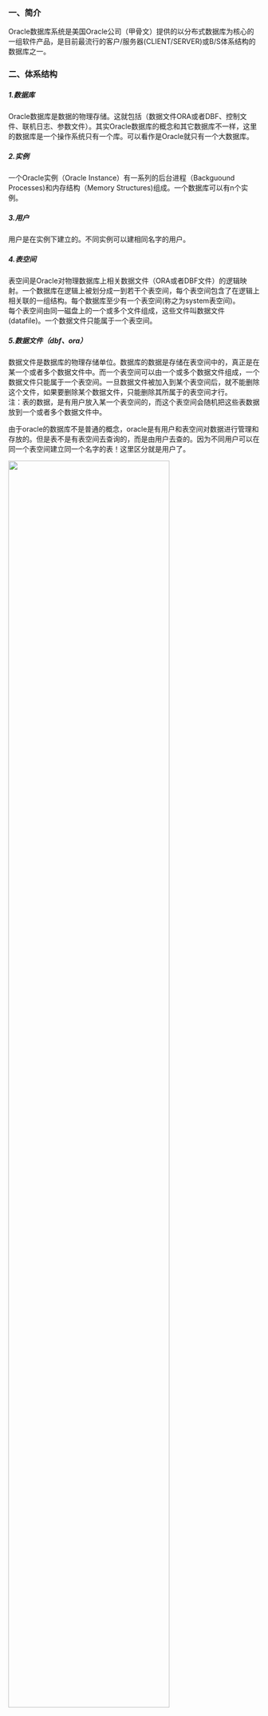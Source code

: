 
### 一、简介
Oracle数据库系统是美国Oracle公司（甲骨文）提供的以分布式数据库为核心的一组软件产品，是目前最流行的客户/服务器(CLIENT/SERVER)或B/S体系结构的数据库之一。

### 二、体系结构
##### 1.数据库
Oracle数据库是数据的物理存储。这就包括（数据文件ORA或者DBF、控制文件、联机日志、参数文件）。其实Oracle数据库的概念和其它数据库不一样，这里的数据库是一个操作系统只有一个库。可以看作是Oracle就只有一个大数据库。
##### 2.实例
一个Oracle实例（Oracle Instance）有一系列的后台进程（Backguound Processes)和内存结构（Memory Structures)组成。一个数据库可以有n个实例。
##### 3.用户
用户是在实例下建立的。不同实例可以建相同名字的用户。
##### 4.表空间
表空间是Oracle对物理数据库上相关数据文件（ORA或者DBF文件）的逻辑映射。一个数据库在逻辑上被划分成一到若干个表空间，每个表空间包含了在逻辑上相关联的一组结构。每个数据库至少有一个表空间(称之为system表空间)。  
每个表空间由同一磁盘上的一个或多个文件组成，这些文件叫数据文件(datafile)。一个数据文件只能属于一个表空间。

##### 5.数据文件（dbf、ora）
数据文件是数据库的物理存储单位。数据库的数据是存储在表空间中的，真正是在某一个或者多个数据文件中。而一个表空间可以由一个或多个数据文件组成，一个数据文件只能属于一个表空间。一旦数据文件被加入到某个表空间后，就不能删除这个文件，如果要删除某个数据文件，只能删除其所属于的表空间才行。  
注：表的数据，是有用户放入某一个表空间的，而这个表空间会随机把这些表数据放到一个或者多个数据文件中。  

由于oracle的数据库不是普通的概念，oracle是有用户和表空间对数据进行管理和存放的。但是表不是有表空间去查询的，而是由用户去查的。因为不同用户可以在同一个表空间建立同一个名字的表！这里区分就是用户了。

<img src="https://img-blog.csdnimg.cn/20200920124944833.png" width="80%" alt=""/>

下面我们创建一个表空间learn：
```oracle
CREATE TABLESPACE learn   --表空间名称
DATAFILE 'd:\learn.dbf'   --指定表空间对应的数据文件
SIZE 100m                 --表空间的初始大小
AUTOEXTEND ON             --表空间存储都占满时，自动增长
NEXT 10m;                 --自动增长的大小
```

### 三、用户
oracle的表和其它的数据库对象都是存储在用户下的。  
##### 1.创建用户：
```oracle
CREATE USER root
IDENTIFIED BY root         --用户的密码
DEFAULT TABLESPACE learn;  --表空间名称
```
##### 2.赋予权限

初始化Oracle数据库只有system用户具有DBA权限，所有需要通过system用户给root用户赋予DBA权限，否则无法正常登陆root用户。
```oracle
GRANT DBA TO root;
```
切换到root用户下：  
![](https://img-blog.csdnimg.cn/20200920131813560.png)

==注意==  
Oracle主要存在三个重要的角色：CONNECT角色，RESOURCE角色，DBA角色。

|CONNECT|RESOURCE|DBA|
|---|---|---|
|授予最终用户的典型权利|授予开发人员|系统最高权限|
|ALTER SESSION --修改会话<br>CREATE CLUSTER --建立聚簇<br>CREATE DATABASE LINK --建立数据库链接<br>CREATE SEQUENCE --建立序列<br>CREATE SESSION --建立会话<br>CREATE SYNONYM --建立同义词<br>CREATE VIEW --建立视图  |CREATE CLUSTER --建立聚簇<br>CREATE PROCEDURE --建立过程<br>CREATE SEQUENCE --建立序列<br>CREATE TABLE --建表<br>CREATE TRIGGER --建立触发器<br>CREATE TYPE --建立类型|任何操作|

### 四、表的管理
##### 1.Oracle数据类型

|数据类型|描述|
|---|---|
|Varchar，varchar2|表示一个字符串|
|NUMBER|NUMBER(n)表示一个整数，长度是n<br>NUMBER(m,n):表示一个小数，总长度是m，小数是n，整数是m-n|
|DATA|表示日期类型|
|CLOB|大对象，表示大文本数据类型，可存4G|
|BLOB|大对象，表示二进制数据，可存4G|

##### 2.创建表
```oracle
CREATE TABLE person(
       pid NUMBER(20),
       pname VARCHAR2(10),
       gender NUMBER(1) DEFAULT 1,
       brithday DATE
);
```
##### 3.删除表
```oracle
DELETE FROM person;
DROP TABLE person;
TRUNCATE TABLE person;
```
##### 4.修改表
* 添加一列
```oracle
ALTER TABLE person ADD (gender NUMBER(1));
```
* 修改列类型
```oracle
ALTER TABLE person MODIFY father CHAR(10);
```
* 修改列名称
```oracle
ALTER TABLE person RENAME COLUMN gender TO sex;
```
* 删除一列
```oracle
ALTER TABLE person DROP COLUMN father;
```

##### 5.数据库表数据的更新
* 查询数据
```oracle
SELECT * FROM person;
```
* 插入数据
```oracle
INSERT INTO person(pid, pname, gender, brithday)VALUES(1, '张三', 1, to_date('2000-01-01', 'yyyy-MM-dd'));
COMMIT;
```
![](https://img-blog.csdnimg.cn/20200920132651564.png)

* 修改数据
```oracle
UPDATE person SET pname = '李四' WHERE pid =1;
COMMIT;
```

##### 6.序列
在很多数据库中都存在一个自动增长的列,如果现在要想在oracle 中完成自动增长的功能, 则只能依靠序列完成,所有的自动增长操作,需要用户手工完成处理。

序列不属于任何一张表，但是可以逻辑和表绑定。  
下面，创建一个s_person的序列,验证自动增长的操作：
```oracle
CREATE SEQUENCE s_person;
```
序列创建完成之后,所有的自动增长应该由用户自己处理,所以在序列中提供了以下的两种操作：  
```oracle
SELECT s_person.nextval FROM dual; --取得序列的下一个内容 
SELECT s_person.currval FROM dual; --取得序列的当前内容 
```
其中，dual是虚表，补全语法，没有任何意义  

在插入数据时需要自增的主键中可以这样使用：
```oracle
INSERT INTO person (pid,pname) VALUES (s_person.nextval,'小明');
COMMIT;
```

### 五、单行函数
初始化Oracle数据库中有一个Scott用户，密码默认为tiger，我们就用它来学习。
解锁并切换到Scott用户：
```oracle
ALTER USER scott ACCOUNT UNLOCK;

ALTER USER scott IDENTIFIED BY tiger;
```
##### 1.字符函数
接收字符输入返回字符或者数值，dual是伪表。  
```oracle
SELECT UPPER('yes') FROM dual;  --字符转换为大写
SELECT LOWER('NO') FROM dual;   --字符转换为小写
```
其他更多操作可查看API。
##### 2.数值函数
* 四舍五入函数：ROUND()
```oracle
SELECT ROUND(28.12,0) FROM dual; --28
SELECT ROUND(28.12,-1) FROM dual; --28.1
SELECT TRUNC(28.12,3) FROM dual; --28.12
```
* 取余
```oracle
SELECT MOD(10,3) FROM dual; --1
```
其他更多操作可查看API。
##### 3.日期函数
Oracle中提供了很多和日期相关的函数，包括日期的加减，在日期加减时有一些规律：  
* 日期–数字= 日期  
* 日期+数字= 日期  
* 日期–日期= 数字  

范例：  
（1）查询雇员的进入公司的周数。
```oracle
SELECT ROUND((SYSDATE-e.hiredate)/7) FROM emp e;
```
（2）获得两个时间段中的月数：months_between()
```oracle
SELECT months_between(SYSDATE,e.hiredate) FROM emp e;
```
（3）获得两个时间段中的年数：
```oracle
SELECT months_between(SYSDATE,e.hiredate)/12 FROM emp e;
```
##### 4.转换函数
* TO_CHAR:字符串转换函数  
![](https://img-blog.csdnimg.cn/20200920145655693.png)  
![](https://img-blog.csdnimg.cn/20200920150036970.png)  

* TO_DATE:日期转换函数  
![](https://img-blog.csdnimg.cn/20200920150243918.png)  

##### 5.通用函数
（1）空值处理nvl
null和任何数值计算都是null。  
![](https://img-blog.csdnimg.cn/20200920150602587.png)  
使用nvl来处理：  
![](https://img-blog.csdnimg.cn/20200920150930355.png)

（2）Decode函数  
该函数类似if....else if...else  
语法：`DECODE(col/expression, [search1,result1],[search2, result2]....[default])`

![](https://img-blog.csdnimg.cn/20200920151536684.png)

（3）case when  
![](https://img-blog.csdnimg.cn/20200920151725774.png)  

### 六、多行函数
多行函数：作用于多行，返回一个值  
##### 1.统计记录数count()  
```oracle
SELECT COUNT(1) FROM emp;  
SELECT COUNT(*) FROM emp;
SELECT COUNT(ename) FROM emp;
```
##### 2.最小值查询min()
```oracle
SELECT MIN(sal) FROM emp;
```
##### 3.最大值查询max()
```oracle
SELECT MAX(sal) FROM emp;
```
##### 4.查询平均值avg()
```oracle
SELECT AVG(sal) FROM emp;
```
##### 5.求和函数sum()
```oracle
SELECT SUM(sal) FROM emp t WHERE t.deptno = 20;
```
### 七、分组统计
分组统计需要使用GROUP BY来分组。  
例如，查询出每个部门的平均工资：  
```oracle
SELECT e.deptno,AVG(e.sal) FROM emp e GROUP BY e.deptno;
```
查询出来部门编号，和部门下的人数：
![](https://img-blog.csdnimg.cn/20200920153157824.png)  

可见：  
* 如果使用分组函数，SQL只可以把GOURP BY分组条件字段和分组函数查询出来，不能有其他字段。  
* 如果使用分组函数，不使用GROUP BY 只可以查询出来分组函数的值。

可以这样修改：  
![](https://img-blog.csdnimg.cn/20200920153527495.png)

又例如，查询出部门人数大于5人的部门：  
![](https://img-blog.csdnimg.cn/20200920153735947.png)

### 八、多表查询
##### 1.基础查询
使用一张以上的表做查询就是多表查询。例如：
```oracle
SELECT * FROM emp e,dept d WHERE e.deptno=d.deptno;
```
例子1：查询出雇员的编号，姓名，部门的编号和名称，地址  
![](https://img-blog.csdnimg.cn/20200920154735509.png)

例子2：查询出每个员工的上级领导（自连接）  
![](https://img-blog.csdnimg.cn/20200920154948798.png)

##### 2.外连接（左右连接）
当我们在做基本连接查询的时候，查询出所有的部门下的员工，我们发现编号为40的部门下没有员工，但是要求把该部门也展示出来，我们发现上面的基本查询是办不到的。

![](https://img-blog.csdnimg.cn/20200920155336590.png)  
使用(+)表示左连接或者右连接，当(+)在左边表的关联条件字段上时是左连接，如果是在右边表的关联条件字段上就是右连接。
### 九、子查询
在一个查询的内部还包括另一个查询，则此查询称为子查询。  
Sql的任何位置都可以加入子查询。  

子查询在操作中有三类：  
* 单列子查询——返回的结果是一列的一个内容  
* 单行子查询_返回多个列，有可能是一个完整的记录  
* 多行子查询：返回多条记录  

范例：查询出比雇员7654的工资高，同时从事和7788的工作一样的员工  
![](https://img-blog.csdnimg.cn/2020092016021219.png)
范例：要求查询每个部门的最低工资和最低工资的雇员和部门名称  
![](https://img-blog.csdnimg.cn/20200920160633623.png)

### 十、ROWNUM与分页查询
ROWNUM:表示行号，实际上是一个列,但是这个列是一个伪列,此列可以在每张表中出现。  
范例：查询emp表带有rownum列  
![](https://img-blog.csdnimg.cn/20200920161119652.png)  

==注意==  
ROWNUM不支持大于号，只支持小于号。

如果想实现我们的需求怎么办呢？答案是使用子查询，也正是oracle分页的做法。    
![](https://img-blog.csdnimg.cn/20200920161726946.png)

另一种写法：  
![](https://img-blog.csdnimg.cn/20200920162032645.png)

### 十一、视图
视图就是封装了一条复杂查询的语句。  
**语法1**：CREATE VIEW 视图名称AS 子查询  
范例：建立一个视图，此视图包括了20部门的全部员工信息  
```oracle
CREATE VIEW empvd20 AS SELECT * FROM emp t WHERE t.deptno = 20;
```
视图创建完毕就可以使用视图来查询，查询出来的都是20部门的员工  
![](https://img-blog.csdnimg.cn/20200920193649460.png)
**语法2**：CREATE OR REPLACE VIEW 视图名称AS 子查询
```oracle
CREATE OR REPLACE VIEW empvd20 AS SELECT * FROM emp t WHERE t.deptno = 20;
```
**语法3**：CREATE OR REPLACE VIEW 视图名称AS 子查询WITH READ ONLY  

视图作用：  
* 屏蔽掉一些敏感字段。
* 保证总部和分部数据及时统一。

### 十二、索引
索引是用于加速数据存取的数据对象。合理的使用索引可以大大降低I/O 次数,从而提高数据访问性能。  
##### 1．单列索引
单列索引是基于单个列所建立的索引，比如:
```oracle
CREATE index 索引名on 表名(列名)
```
##### 2. 复合索引
复合索引是基于两个列或多个列的索引。在同一张表上可以有多个索引，但是要求列的组合必须不同,比如：  
Create index emp_idx1 on emp(ename,job);  
Create index emp_idx1 on emp(job,ename);  
范例：给person表的name建立索引
```oracle
CREATE INDEX pname_index ON person(pname);
```
范例：给person表创建一个name和gender的索引
```oracle
CREATE INDEX pname_gender_index ON person(pname, sex);
```
##### 3.查看索引
```oracle
select * from user_ind_columns where table_name = upper('表名');
```
### 十三、PL/SQL基本语法
##### 1.什么是PL/SQL
PL/SQL（Procedure Language/SQL）是Oracle对sql语言的过程化扩展，指在SQL命令语言中增加了过程处理语句（如分支、循环等），使SQL语言具有过程处理能力。
把SQL语言的数据操纵能力与过程语言的数据处理能力结合起来，使得PLSQL面向过程但比过程语言简单、高效、灵活和实用。

例如：为职工涨工资，每人涨10％的工资
```oracle
update emp set sal=sal*1.1
```
##### 2.程序语法
```oracle
DECLARE
       --说明部分（变量说明，游标申明，例外说明〕
BEGIN
       --语句序列（DML语句〕... 
EXCEPTION
       --例外处理语句
END;
```
##### 3.常量和变量定义
* 变量的基本类型  
变量的基本类型是oracle中的建表时字段的变量如char, varchar2, date, number, boolean, long。

定义语法：
```oracle
varl char(15);
Psal number(9,2);
```
说明变量名、数据类型和长度后用分号结束说明语句。
```oracle
married CONSTANT BOOLEAN:=TRUE
```
* 引用变量：
```oracle
myname emp.ename%TYPE;
```
引用型变量，即my_name的类型与emp表中ename列的类型一样在sql中使用into来赋值。
```oracle
DECLARE
	emprec emp.ename%TYPE;
begin
	SELECT  t.ename INTO emprec FROM emp t WHERE t.empno = 7369;
	dbms_output.put_line(emprec);
END;
```
输出：
```shell script
SMITH
```
* 记录型变量
```oracle
Emprec emp%ROWTYPE;
```
实例：
```oracle
DECLARE
	p emp%ROWTYPE;
BEGIN
	SELECT * INTO p FROM emp t WHERE t.empno = 7369;
	dbms_output.put_line(p.ename || ' ' || p.sal);
END;
```
输出：
```shell script
SMITH  800
```
### 十四、分支
##### if分支
* 语法一
```oracle
IF 条件 THEN 
	语句 1;
	语句 2;
END IF;
```
* 语法二
```oracle
IF 条件 THEN 
	语句序列 1;
ELSE 
	语句序列 2;
END IF;
```
* 语法三
```oracle
IF 条件 THEN 
	语句;
ELSIF 语句 THEN 
	语句;
ELSE 
	语句;
END IF;
```

范例：断人的不同年龄段18岁以下是未成年人，18岁以上40以下是成年人，40以上是老年人
```oracle
DECLARE 
  mynum NUMBER:= &NUM;
BEGIN
  IF mynum<18 THEN
    dbms_output.put_line('未成年');
  ELSIF mynum >= 18 AND mynum < 40 THEN
    dbms_output.put_line('中年');
 ELSIF mynum >= 40 THEN
    dbms_output.put_line('老年人');
  END IF;
END;
```
##### 2.LOOP循环语句
* 语法一
```oracle
WHILE total <= 25000 LOOP
	.. .
	total : = total + salary;
END LOOP;
```
* 语法二
```oracle
Loop
	EXIT [when 条件];
	……
End loop
```
* 语法三
```oracle
FOR I IN 1 . . 3 LOOP
	语句序列 ;
END LOOP ;
```
范例：用三种方式分别输出1-10
```oracle
---while 
DECLARE
  i NUMBER(2) :=1;
BEGIN
  WHILE i<11 LOOP
    dbms_output.put_line(i);
    i := i+1;
  END LOOP;
END;
--exit循环
DECLARE
  i NUMBER(2) :=1;
BEGIN
  LOOP
    EXIT WHEN i>10;
    dbms_output.put_line(i);
    i := i+1;
   END LOOP;
END;
--for循环
DECLARE
  i NUMBER(2) :=1;
BEGIN
  FOR i IN 1..10 LOOP
    dbms_output.put_line(i);
  END LOOP;
END;
```
##### 3.游标Cursor
游标类似于Java中的集合。游标可以存储查询返回的多条数据。语法：  
```oracle
CURSOR 游标名 [ (参数名 数据类型,参数名 数据类型,...)] IS SELECT 语句;
```
例如：
```oracle
CURSOR c1 IS SELECT ename FROM emp;
```
游标的使用步骤：  
* 打开游标： open c1; (打开游标执行查询)
* 取一行游标的值： fetch c1 into pjob; (取一行到变量中)
* 关闭游标： close c1;(关闭游标释放资源)
* 游标的结束方式 exit when c1%notfound
    
**注意**： 上面的 pjob 必须与 emp 表中的 job 列类型一致：  
定义： pjob emp.empjob%type;

实例：
```oracle
--输出emp表中所有员工的姓名
DECLARE 
  CURSOR c1 IS SELECT * FROM emp;
  emprow emp%ROWTYPE;
BEGIN
  OPEN c1;
      LOOP
        FETCH c1 INTO emprow;
        EXIT WHEN c1%NOTFOUND;
        dbms_output.put_line(emprow.ename);
      END LOOP;
  CLOSE c1;
END;


--给指定部门员工涨工资
DECLARE 
  CURSOR c2(eno emp.deptno%TYPE) IS SELECT empno FROM emp WHERE deptno =  eno;
  en emp.empno%TYPE;
BEGIN
  OPEN c2(10);
       LOOP
         FETCH c2 INTO en;
         EXIT WHEN c2%NOTFOUND;
         UPDATE emp SET sal = sal + 100 WHERE empno=en;
         COMMIT; 
       END LOOP;
  CLOSE c2;
END;
```